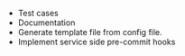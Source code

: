 - Test cases
- Documentation
- Generate template file from config file.
- Implement service side pre-commit hooks
